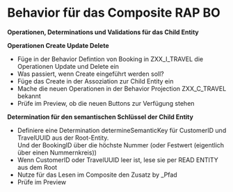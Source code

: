 # Behavior für das Composite RAP BO

**Operationen, Determinations und Validations für das Child Entity**  

**Operationen Create Update Delete**  
  - Füge in der Behavior Defintion von Booking in ZXX_I_TRAVEL die Operationen Update und Delete ein  
  - Was passiert, wenn Create eingeführt werden soll?  
  - Füge das Create in der Assoziation zur Child Entity ein
  - Mache die neuen Operationen in der Behavior Projection ZXX_C_TRAVEL bekannt
  - Prüfe im Preview, ob die neuen Buttons zur Verfügung stehen

**Determination für den semantischen Schlüssel der Child Entity**  
  - Definiere eine Determination determineSemanticKey für CustomerID und TravelUUID aus der Root-Entity.  
    Und der BookingID über die höchste Nummer (oder Festwert (eigentlich über einen Nummernkreis))
  - Wenn CustomerID oder TravelUUID leer ist, lese sie per READ ENTITY aus dem Root
  - Nutze für das Lesen im Composite den Zusatz by \_Pfad
  - Prüfe im Preview
    
